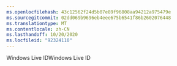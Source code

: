 ```yaml
---
ms.openlocfilehash: 43c12562f24d5b07e89f96808aa94212a975479e
ms.sourcegitcommit: 02dd069b9696eb4eee675b6541f86b2602076448
ms.translationtype: MT
ms.contentlocale: zh-CN
ms.lasthandoff: 10/20/2020
ms.locfileid: "92324110"
---
```

<span data-ttu-id="8ce48-101">Windows Live ID</span><span class="sxs-lookup"><span data-stu-id="8ce48-101">Windows Live ID</span></span>